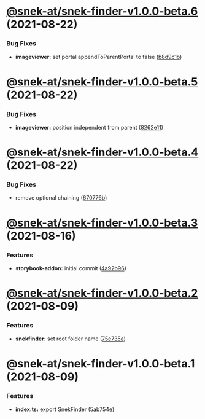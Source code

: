 # [@snek-at/snek-finder-v1.0.0-beta.6](https://github.com/snek-at/snek-tools/compare/@snek-at/snek-finder-v1.0.0-beta.5...@snek-at/snek-finder-v1.0.0-beta.6) (2021-08-22)


### Bug Fixes

* **imageviewer:** set portal appendToParentPortal to false ([b8d9c1b](https://github.com/snek-at/snek-tools/commit/b8d9c1b3ac91dd21a7b770b579e95681f27b9f35))

# [@snek-at/snek-finder-v1.0.0-beta.5](https://github.com/snek-at/snek-tools/compare/@snek-at/snek-finder-v1.0.0-beta.4...@snek-at/snek-finder-v1.0.0-beta.5) (2021-08-22)


### Bug Fixes

* **imageviewer:** position independent from parent ([8262e11](https://github.com/snek-at/snek-tools/commit/8262e1199616f4a9f39fb185a7c25e052b55540f))

# [@snek-at/snek-finder-v1.0.0-beta.4](https://github.com/snek-at/snek-tools/compare/@snek-at/snek-finder-v1.0.0-beta.3...@snek-at/snek-finder-v1.0.0-beta.4) (2021-08-22)


### Bug Fixes

* remove optional chaining ([670776b](https://github.com/snek-at/snek-tools/commit/670776be1a317e9fb99ace25c8318aea574835dc))

# [@snek-at/snek-finder-v1.0.0-beta.3](https://github.com/snek-at/snek-tools/compare/@snek-at/snek-finder-v1.0.0-beta.2...@snek-at/snek-finder-v1.0.0-beta.3) (2021-08-16)


### Features

* **storybook-addon:** initial commit ([4a92b96](https://github.com/snek-at/snek-tools/commit/4a92b967e08e6ae43c12588a1bbab604c4d98677))

# [@snek-at/snek-finder-v1.0.0-beta.2](https://github.com/snek-at/snek-tools/compare/@snek-at/snek-finder-v1.0.0-beta.1...@snek-at/snek-finder-v1.0.0-beta.2) (2021-08-09)


### Features

* **snekfinder:** set root folder name ([75e735a](https://github.com/snek-at/snek-tools/commit/75e735a183bea39024e60c46796afd6244addfde))

# @snek-at/snek-finder-v1.0.0-beta.1 (2021-08-09)


### Features

* **index.ts:** export SnekFinder ([5ab754e](https://github.com/snek-at/snek-tools/commit/5ab754e02fb862ae2305382f369d120e23f1ee1b))
